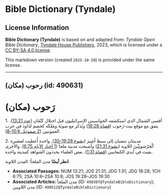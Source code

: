 # Bible Dictionary (Tyndale)

## License Information

**Bible Dictionary (Tyndale)** is based on and adapted from: _Tyndale Open Bible Dictionary_, [Tyndale House Publishers](https://tyndaleopenresources.com/), 2023, which is licensed under a [CC BY-SA 4.0 license](https://creativecommons.org/licenses/by-sa/4.0/legalcode.en).

This markdown version (created `2025-10-20`) is provided under the same license.



--------------------------------

## رحوب (مكان) (id: 490631)

رَحوب (مكان)
============

1\. أقصى الشمال الذي استكشفه الجواسيس الإسرائيليون قبل احتلال كَنْعَان ([عدد 13:21](https://ref.ly/Num13:21)). يتفق مع موقع بيت\-رَحوب ([قضاة 18:28](https://ref.ly/Judg18:28)) ويُذكر مع صوبَةَ ومَعْكَة كخصم لدَاودَ في حرب العمونيين ([2 صموئيل 10:6–8](https://ref.ly/2Sam10:6-2Sam10:8)).

2\. مدينتان تنتميان إلى سبط أَشِيرَ ([يشوع 19:28–30](https://ref.ly/Josh19:28-Josh19:30)). واحدة أُعطيت لعشيرة ٱلْجَرْشونِيِّينَ اللاوية ([يشوع 21:31](https://ref.ly/Josh21:31)) وأصبحت مدينة ملجأ ([1 أخبار الأيام 6:75](https://ref.ly/1Chr6:75)). والأخرى بقيت في أيدي الكنعانيين ([قضاة 1:31](https://ref.ly/Judg1:31)). بعض العلماء يحددون الشواهد كمدينة واحدة.

**انظر أيضًا** مدن الملجأ؛ المدن اللاوية.

* **Associated Passages:** NUM 13:21; JOS 21:31; JDG 1:31; JDG 18:28; 1CH 6:75; 2SA 10:6–2SA 10:8; JOS 19:28–JOS 19:30
* **Associated Articles:** مدن الملجأ (ID: `490307@TyndaleBibleDictionary`); مدن اللاويين (ID: `490512@TyndaleBibleDictionary`)

